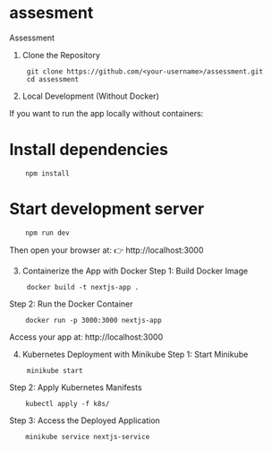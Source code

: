 # assesment
Assessment

1. Clone the Repository

        git clone https://github.com/<your-username>/assessment.git
        cd assessment

2. Local Development (Without Docker)

If you want to run the app locally without containers:

# Install dependencies
        npm install

# Start development server
        npm run dev

Then open your browser at:
        👉 http://localhost:3000

3. Containerize the App with Docker
Step 1: Build Docker Image

        docker build -t nextjs-app .

Step 2: Run the Docker Container

        docker run -p 3000:3000 nextjs-app
            
 Access your app at:
         http://localhost:3000

4. Kubernetes Deployment with Minikube
Step 1: Start Minikube

        minikube start

Step 2: Apply Kubernetes Manifests

        kubectl apply -f k8s/

Step 3: Access the Deployed Application

        minikube service nextjs-service



